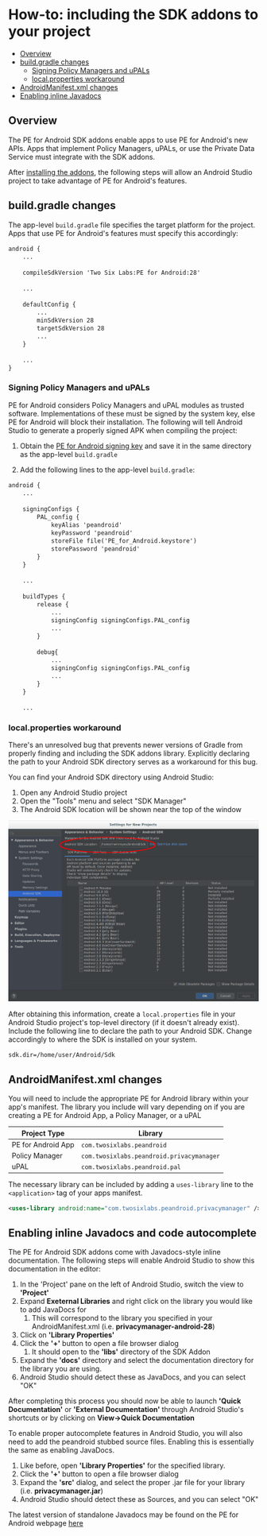 # How-to: including the SDK addons to your project

* [Overview](#overview)
* [build.gradle changes](#buildgradle-changes)
    - [Signing Policy Managers and uPALs](#signing-policy-managers-and-upals)
    - [local.properties workaround](#localproperties-workaround)
* [AndroidManifest.xml changes](#androidmanifestxml-changes)
* [Enabling inline Javadocs](#enabling-inline-javadocs)

## Overview

The PE for Android SDK addons enable apps to use PE for Android's new
APIs.  Apps that implement Policy Managers, uPALs, or use the Private Data
Service must integrate with the SDK addons.

After [installing the addons](sdk.md), the following steps will allow an Android Studio
project to take advantage of PE for Android's features.

## build.gradle changes

The app-level `build.gradle` file specifies the target platform for the
project. Apps that use PE for Android's features must specify this
accordingly:

```
android {
    ...

	compileSdkVersion 'Two Six Labs:PE for Android:28'

	...

    defaultConfig {
        ...
        minSdkVersion 28
        targetSdkVersion 28
        ...
    }
    
    ...
}
```

### Signing Policy Managers and uPALs

PE for Android considers Policy Managers and uPAL modules as trusted software.
Implementations of these must be signed by the system key, else PE for Android
will block their installation. The following will tell Android Studio to
generate a properly signed APK when compiling the project:

1. Obtain the [PE for Android signing key](https://github.com/twosixlabs/PE_for_Android/raw/master/PE_for_Android.keystore) and save it in the same directory as the app-level `build.gradle`

2. Add the following lines to the app-level `build.gradle`:

```
android {
    ...

    signingConfigs {
        PAL_config {
            keyAlias 'peandroid'
            keyPassword 'peandroid'
            storeFile file('PE_for_Android.keystore')
            storePassword 'peandroid'
        }
    }

    ...

    buildTypes {
        release {
            ...
            signingConfig signingConfigs.PAL_config
            ...
        }

        debug{
            ...
            signingConfig signingConfigs.PAL_config
            ...
        }
    }

    ...
```

### local.properties workaround

There's an unresolved bug that prevents newer versions of Gradle from properly
finding and including the SDK addons library. Explicitly declaring the path to
your Android SDK directory serves as a workaround for this bug.

You can find your Android SDK directory using Android Studio:

1. Open any Android Studio project
2. Open the "Tools" menu and select "SDK Manager"
3. The Android SDK location will be shown near the top of the window

![](sdk-path.png)

After obtaining this information, create a `local.properties` file in your Android
Studio project's top-level directory (if it doesn't already exist). Include the
following line to declare the path to your Android SDK. Change accordingly to
where the SDK is installed on your system.

```
sdk.dir=/home/user/Android/Sdk
```

## AndroidManifest.xml changes

You will need to include the appropriate PE for Android library within your app's manifest. The library you include will vary
depending on if you are creating a PE for Android App, a Policy Manager, or a uPAL

| Project Type       | Library                                   |
|--------------------|-------------------------------------------|
| PE for Android App | `com.twosixlabs.peandroid`                |
| Policy Manager     | `com.twosixlabs.peandroid.privacymanager` |
| uPAL               | `com.twosixlabs.peandroid.pal`            |

The necessary library can be included by adding a `uses-library` line to the `<application>` tag of your apps manifest.

```xml
<uses-library android:name="com.twosixlabs.peandroid.privacymanager" />
```

## Enabling inline Javadocs and code autocomplete

The PE for Android SDK addons come with Javadocs-style inline documentation. The
following steps will enable Android Studio to show this documentation in the
editor:

1. In the 'Project' pane on the left of Android Studio, switch the view to
 **'Project'**
2. Expand **Exeternal Libraries** and right click on the library you would
like to add JavaDocs for
    1. This will correspond to the library you specified in your
    AndroidManifest.xml (i.e. **privacymanager-android-28**)
3. Click on **'Library Properties'**
4. Click the **'+'** button to open a file browser dialog
	1. It should open to the **'libs'** directory of the SDK Addon
5. Expand the **'docs'** directory and select the documentation
directory for the library you are using.
6. Android Studio should detect these as JavaDocs, and you can select "OK"

After completing this process you should now be able to launch **'Quick
Documentation'** or **'External Documentation'** through Android Studio's
shortcuts or by clicking on **View->Quick Documentation** 

To enable proper autocomplete features in Android Studio, you will also need
to add the peandroid stubbed source files. Enabling this is essentially the
same as enabling JavaDocs.

1. Like before, open **'Library Properties'** for the specified library.
2. Click the **'+'** button to open a file browser dialog
3. Expand the **'src'** dialog, and select the proper .jar file for your
library (i.e. **privacymanager.jar**)
4. Android Studio should detect these as Sources, and you can select "OK"

The latest version of standalone Javadocs may be found on the PE for Android webpage [here](https://android-privacy.org/#documentation)